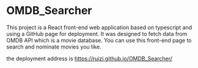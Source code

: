 # OMDB_Searcher
This project is a React front-end web application based on typescript and using a GitHub page for deployment. It was designed to fetch data from OMDB API which is a movie database. You can use this front-end page to search and nominate movies you like.


the deployment address is https://ruizi.github.io/OMDB_Searcher/
